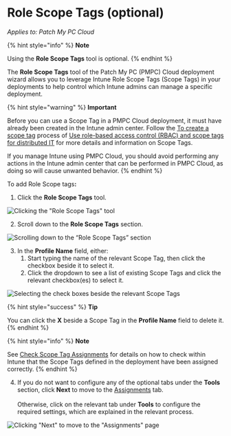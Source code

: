 # Role Scope Tags (optional)

_Applies to: Patch My PC Cloud_

{% hint style="info" %}
**Note**

Using the **Role Scope Tags** tool is optional.
{% endhint %}

The **Role Scope Tags** tool of the Patch My PC (PMPC) Cloud deployment wizard allows you to leverage Intune Role Scope Tags (Scope Tags) in your deployments to help control which Intune admins can manage a specific deployment.

{% hint style="warning" %}
**Important**

Before you can use a Scope Tag in a PMPC Cloud deployment, it must have already been created in the Intune admin center. Follow the [To create a scope tag](https://learn.microsoft.com/en-us/mem/intune/fundamentals/scope-tags#to-create-a-scope-tag) process of [Use role-based access control (RBAC) and scope tags for distributed IT](https://learn.microsoft.com/en-us/mem/intune/fundamentals/scope-tags) for more details and information on Scope Tags.

If you manage Intune using PMPC Cloud, you should avoid performing any actions in the Intune admin center that can be performed in PMPC Cloud, as doing so will cause unwanted behavior.
{% endhint %}

To add Role Scope tag&#x73;**:**

1. Click the **Role Scope Tags** tool.

![Clicking the &#x22;Role Scope Tags&#x22; tool](../../../../_images/image%20%2878%29.png%20"Clicking%20the%20&#x22;Role%20Scope%20Tags&#x22;%20tool")

2. Scroll down to the **Role Scope Tags** section.

![Scrolling down to the “Role Scope Tags” section](../../../../_images/image%20%2879%29.png%20"Scrolling%20down%20to%20the%20\"Role%20Scope%20Tags\"%20section")

3. In the **Profile Name** field, either:
   1. Start typing the name of the relevant Scope Tag, then click the checkbox beside it to select it.
   2. Click the dropdown to see a list of existing Scope Tags and click the relevant checkbox(es) to select it.

![Selecting the check boxes beside the relevant Scope Tags](../../../../_images/image%20%2880%29.png%20"Selecting%20the%20check%20boxes%20beside%20the%20relevant%20Scope%20Tags")

{% hint style="success" %}
**Tip**

You can click the **X** beside a Scope Tag in the **Profile Name** field to delete it.
{% endhint %}

{% hint style="info" %}
**Note**

See [Check Scope Tag Assignments](../../../cloud-reference/intune-reference/check-scope-tag-assignments-in-intune.md) for details on how to check within Intune that the Scope Tags defined in the deployment have been assigned correctly.
{% endhint %}

4. If you do not want to configure any of the optional tabs under the **Tools** section, click **Next** to move to the [Assignments](../cloud-assignments-deployment-tab.md) tab.\
   \
   Otherwise, click on the relevant tab under **Tools** to configure the required settings, which are explained in the relevant process.

![Clicking &#x22;Next&#x22; to move to the &#x22;Assignments&#x22; page](../../../../_images/image%20%2881%29.png%20"Clicking%20&#x22;Next&#x22;%20to%20move%20to%20the%20&#x22;Assignments&#x22;%20page")
